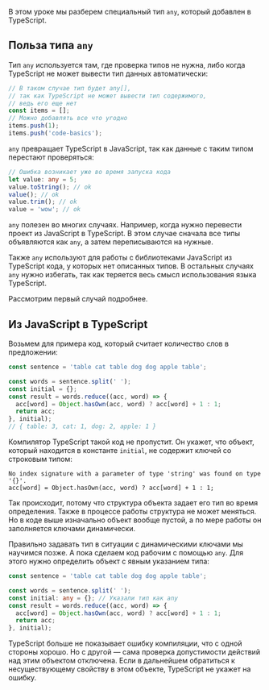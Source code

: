 В этом уроке мы разберем специальный тип `any`, который добавлен в TypeScript.

## Польза типа `any`

Тип `any` используется там, где проверка типов не нужна, либо когда TypeScript не может вывести тип данных автоматически:

```typescript
// В таком случае тип будет any[],
// так как TypeScript не может вывести тип содержимого,
// ведь его еще нет
const items = [];
// Можно добавлять все что угодно
items.push(1);
items.push('code-basics');
```

`any` превращает TypeScript в JavaScript, так как данные с таким типом перестают проверяться:

```typescript
// Ошибка возникает уже во время запуска кода
let value: any = 5;
value.toString(); // ok
value(); // ok
value.trim(); // ok
value = 'wow'; // ok
```

`any` полезен во многих случаях. Например, когда нужно перевести проект из JavaScript в TypeScript. В этом случае сначала все типы объявляются как `any`, а затем переписываются на нужные.

Также `any` используют для работы с библиотеками JavaScript из TypeScript кода, у которых нет описанных типов. В остальных случаях `any` нужно избегать, так как теряется весь смысл использования языка TypeScript.

Рассмотрим первый случай подробнее.

## Из JavaScript в TypeScript

Возьмем для примера код, который считает количество слов в предложении:

```javascript
const sentence = 'table cat table dog dog apple table';

const words = sentence.split(' ');
const initial = {};
const result = words.reduce((acc, word) => {
  acc[word] = Object.hasOwn(acc, word) ? acc[word] + 1 : 1;
  return acc;
}, initial);
// { table: 3, cat: 1, dog: 2, apple: 1 }
```

Компилятор TypeScript такой код не пропустит. Он укажет, что объект, который находится в константе `initial`, не содержит ключей со строковым типом:

```
No index signature with a parameter of type 'string' was found on type '{}'.
acc[word] = Object.hasOwn(acc, word) ? acc[word] + 1 : 1;
```

Так происходит, потому что структура объекта задает его тип во время определения. Также в процессе работы структура не может меняться. Но в коде выше изначально объект вообще пустой, а по мере работы он заполняется ключами динамически.

Правильно задавать тип в ситуации с динамическими ключами мы научимся позже. А пока сделаем код рабочим с помощью `any`. Для этого нужно определить объект с явным указанием типа:

```typescript
const sentence = 'table cat table dog dog apple table';

const words = sentence.split(' ');
const initial: any = {}; // Указали тип как any
const result = words.reduce((acc, word) => {
  acc[word] = Object.hasOwn(acc, word) ? acc[word] + 1 : 1;
  return acc;
}, initial);
```

TypeScript больше не показывает ошибку компиляции, что с одной стороны хорошо. Но с другой — сама проверка допустимости действий над этим объектом отключена. Если в дальнейшем обратиться к несуществующему свойству в этом объекте, TypeScript не укажет на ошибку.
